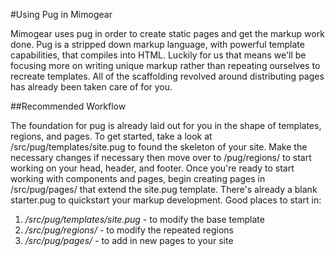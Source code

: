 #Using Pug in Mimogear

Mimogear uses pug in order to create static pages and get the markup work done. Pug is a stripped down markup language, with powerful template capabilities, that compiles into HTML. Luckily for us that means we'll be focusing more on writing unique markup rather than repeating ourselves to recreate templates. All of the scaffolding revolved around distributing pages has already been taken care of for you.

##Recommended Workflow

The foundation for pug is already laid out for you in the shape of templates, regions, and pages. To get started, take a look at /src/pug/templates/site.pug to found the skeleton of your site. Make the necessary changes if necessary then move over to /pug/regions/ to start working on your head, header, and footer. Once you're ready to start working with components and pages, begin creating pages in /src/pug/pages/ that extend the site.pug template. There's already a blank starter.pug to quickstart your markup development. Good places to start in:

1. _/src/pug/templates/site.pug_ - to modify the base template
2. _/src/pug/regions/_ - to modify the repeated regions
3. _/src/pug/pages/_ - to add in new pages to your site
